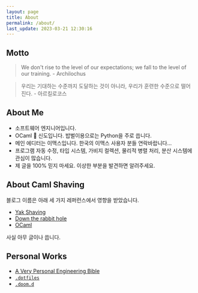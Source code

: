 ```yaml
---
layout: page
title: About
permalink: /about/
last_update: 2023-03-21 12:30:16
---
```


## Motto

> We don't rise to the level of our expectations; we fall to the level of our training. - Archilochus

> 우리는 기대하는 수준까지 도달하는 것이 아니라, 우리가 훈련한 수준으로
> 떨어진다. - 아르킬로코스


## About Me

 - 소프트웨어 엔지니어입니다.
 - OCaml 🐫 신도입니다. 밥벌이용으로는 Python을 주로 씁니다.
 - 메인 에디터는 이맥스입니다. 한국의 이맥스 사용자 분들 연락바랍니다...
 - 프로그램 자동 수정, 타입 시스템, 가비지 컬렉션, 물리적 병렬 처리, 분산
   시스템에 관심이 많습니다.
 - 제 글을 100% 믿지 마세요. 이상한 부분을 발견하면 알려주세요.

## About Caml Shaving

 블로그 이름은 아래 세 가지 레퍼런스에서 영향을 받았습니다.

 - [Yak Shaving](http://projects.csail.mit.edu/gsb/old-archive/gsb-archive/gsb2000-02-11.html)
 - [Down the rabbit hole](https://en.wikipedia.org/wiki/Down_the_rabbit_hole)
 - [OCaml](https://ocaml.org)

 사실 아무 글이나 씁니다.


## Personal Works 
 - [A Very Personal Engineering Bible](/bible)
 - [`.dotfiles`](https://github.com/sangwoo-joh/.dotfiles)
 - [`.doom.d`](https://github.com/sangwoo-joh/.doom.d)
